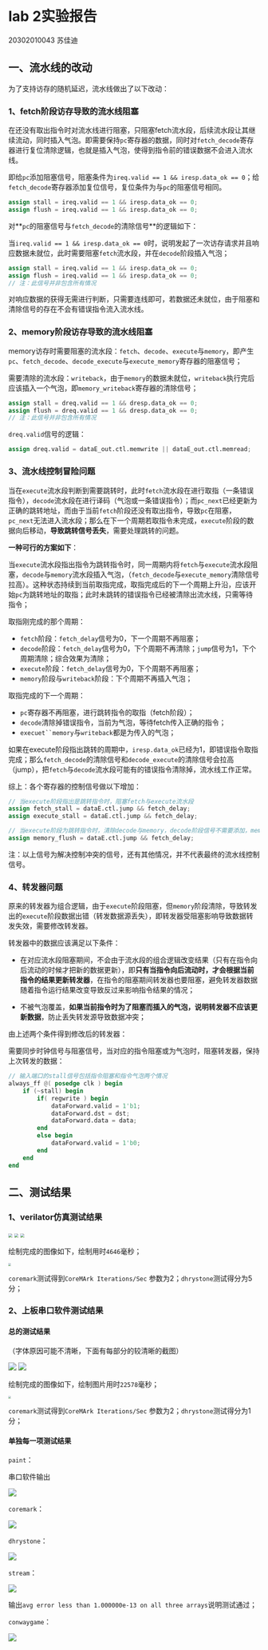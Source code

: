 # lab 2实验报告

20302010043 苏佳迪

## 一、流水线的改动

为了支持访存的随机延迟，流水线做出了以下改动：

### 1、fetch阶段访存导致的流水线阻塞

在还没有取出指令时对流水线进行阻塞，只阻塞fetch流水段，后续流水段让其继续流动，同时插入气泡。即需要保持`pc`寄存器的数据，同时对`fetch_decode`寄存器进行复位清除逻辑，也就是插入气泡，使得到指令前的错误数据不会进入流水线。

即给`pc`添加阻塞信号，阻塞条件为`ireq.valid == 1 && iresp.data_ok == 0`；给`fetch_decode`寄存器添加复位信号，复位条件为与`pc`的阻塞信号相同。

```verilog
assign stall = ireq.valid == 1 && iresp.data_ok == 0;
assign flush = ireq.valid == 1 && iresp.data_ok == 0;
```

对**`pc`的阻塞信号与`fetch_decode`的清除信号**的逻辑如下：

当`ireq.valid == 1 && iresp.data_ok == 0`时，说明发起了一次访存请求并且响应数据未就位，此时需要阻塞`fetch`流水段，并在`decode`阶段插入气泡；

```verilog
assign stall = ireq.valid == 1 && iresp.data_ok == 0;
assign flush = ireq.valid == 1 && iresp.data_ok == 0;
// 注：此信号并非包含所有情况
```

对响应数据的获得无需进行判断，只需要连线即可，若数据还未就位，由于阻塞和清除信号的存在不会有错误指令流入流水线。

### 2、memory阶段访存导致的流水线阻塞

memory访存时需要阻塞的流水段：`fetch`、`decode`、`execute`与`memory`，即产生`pc`、`fetch_decode`、`decode_execute`与`execute_memory`寄存器的阻塞信号；

需要清除的流水段：`writeback`，由于`memory`的数据未就位，`writeback`执行完后应该插入一个气泡，即`memory_writeback`寄存器的清除信号；

```verilog
assign stall = dreq.valid == 1 && dresp.data_ok == 0;
assign flush = dreq.valid == 1 && dresp.data_ok == 0;
// 注：此信号并非包含所有情况
```

`dreq.valid`信号的逻辑：

```verilog
assign dreq.valid = dataE_out.ctl.memwrite || dataE_out.ctl.memread;
```

### 3、流水线控制冒险问题

当在`execute`流水段判断到需要跳转时，此时`fetch`流水段在进行取指（一条错误指令），`decode`流水段在进行译码（气泡或一条错误指令）；而`pc_next`已经更新为正确的跳转地址，而由于当前`fetch`阶段还没有取出指令，导致`pc`在阻塞，`pc_next`无法进入流水段；那么在下一个周期若取指令未完成，`execute`阶段的数据向后移动，**导致跳转信号丢失**，需要处理跳转的问题。

**一种可行的方案如下**：

当`execute`流水段指出指令为跳转指令时，同一周期内将`fetch`与`execute`流水段阻塞，`decode`与`memory`流水段插入气泡，（`fetch_decode`与`execute_memory`清除信号拉高）。这种状态持续到当前取指完成，取指完成后的下一个周期上升沿，应该开始`pc`为跳转地址的取指；此时未跳转的错误指令已经被清除出流水线，只需等待指令；

取指刚完成的那个周期：

- `fetch`阶段：`fetch_delay`信号为0，下一个周期不再阻塞；
- `decode`阶段：`fetch_delay`信号为0，下个周期不再清除；`jump`信号为1，下个周期清除；综合效果为清除；
- `execute`阶段：`fetch_delay`信号为0，下个周期不再阻塞；
- `memory`阶段与`writeback`阶段：下个周期不再插入气泡；

取指完成的下一个周期：

- `pc`寄存器不再阻塞，进行跳转指令的取指（fetch阶段）；
- `decode`清除掉错误指令，当前为气泡，等待fetch传入正确的指令；
- `execuet``memory`与`writeback`都是为传入的气泡；

如果在execute阶段指出跳转的周期中，`iresp.data_ok`已经为1，即错误指令取指完成；那么`fetch_decode`的清除信号和`decode_execute`的清除信号会拉高（jump），把`fetch`与`decode`流水段可能有的错误指令清除掉，流水线工作正常。

综上：各个寄存器的控制信号做以下增加：

```verilog
// 当execute阶段指出是跳转指令时，阻塞fetch与execute流水段
assign fetch_stall = dataE.ctl.jump && fetch_delay;
assign execute_stall = dataE.ctl.jump && fetch_delay;

// 当execute阶段为跳转指令时，清除decode与memory，decode阶段信号不需要添加，memory的清除信号添加
assign memory_flush = dataE.ctl.jump && fetch_delay;
```

注：以上信号为解决控制冲突的信号，还有其他情况，并不代表最终的流水线控制信号。

### 4、转发器问题

原来的转发器为组合逻辑，由于`execute`阶段阻塞，但`memory`阶段清除，导致转发出的`execute`阶段数据出错（转发数据源丢失），即转发器受阻塞影响导致数据转发失效，需要修改转发器。

转发器中的数据应该满足以下条件：

- 在对应流水段阻塞期间，不会由于流水段的组合逻辑改变结果（只有在指令向后流动的时候才把新的数据更新），即**只有当指令向后流动时，才会根据当前指令的结果更新转发器**，在指令的阻塞期间转发器也要阻塞，避免转发器数据随着指令运行结果改变导致反过来影响指令结果的情况；

- 不被气泡覆盖，**如果当前指令时为了阻塞而插入的气泡，说明转发器不应该更新数据**，防止丢失转发源导致数据冲突；

由上述两个条件得到修改后的转发器：

需要同步时钟信号与阻塞信号，当对应的指令阻塞或为气泡时，阻塞转发器，保持上次转发的数据：

```verilog
// 输入端口的stall信号包括指令阻塞和指令气泡两个情况
always_ff @( posedge clk ) begin
    if (~stall) begin
        if( regwrite ) begin
            dataForward.valid = 1'b1;
            dataForward.dst = dst;
            dataForward.data = data;
        end 
        else begin
            dataForward.valid = 1'b0;
        end
    end
end
```

## 二、测试结果

### 1、verilator仿真测试结果

<img src = "img/result1.png" style = "zoom: 50%;">

<img src = "img/result2.png" style = "zoom : 50%">

<img src = "img/result3.png" style = "zoom : 50%">

绘制完成的图像如下，绘制用时`4646`毫秒；

<img src="D:\WorkSpace\Git_Project\RISC-V_CPU\project-info\lab2-info\img\paintpage.png" style="zoom:33%;" />

`coremark`测试得到`CoreMArk Iterations/Sec` 参数为2；`dhrystone`测试得分为5分；

### 2、上板串口软件测试结果

#### 总的测试结果

（字体原因可能不清晰，下面有每部分的较清晰的截图）

<img src = "img/crtresult1.png">

<img src = "img/crtresult2.png">

绘制完成的图像如下，绘制图片用时`22578`毫秒；

<img src="D:\WorkSpace\Git_Project\RISC-V_CPU\project-info\lab2-info\img\crtpaintpage.png" style="zoom: 33%;" />

`coremark`测试得到`CoreMArk Iterations/Sec` 参数为2；`dhrystone`测试得分为1分；

#### 单独每一项测试结果

`paint`：

串口软件输出

![](D:\WorkSpace\Git_Project\RISC-V_CPU\project-info\lab2-info\img\crtpaint.png)

`coremark`：

![](D:\WorkSpace\Git_Project\RISC-V_CPU\project-info\lab2-info\img\crtcoremark.png)

`dhrystone`：

![](D:\WorkSpace\Git_Project\RISC-V_CPU\project-info\lab2-info\img\crtdhrystone.png)

`stream`：

![](D:\WorkSpace\Git_Project\RISC-V_CPU\project-info\lab2-info\img\crtstream.png)

输出`avg error less than 1.000000e-13 on all three arrays`说明测试通过；

`conwaygame`：

![](D:\WorkSpace\Git_Project\RISC-V_CPU\project-info\lab2-info\img\crtconwaygame.png)
